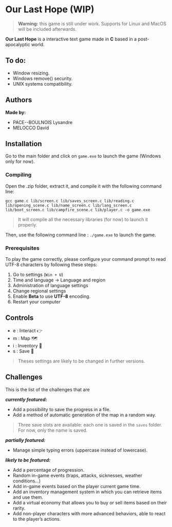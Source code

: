# Our Last Hope (WIP)
>**Warning:** this game is still under work.
Supports for Linux and MacOS will be included afterwards.

**Our Last Hope** is a interactive text game made in **C** based in a post-apocalyptic world.

## To do:

- Window resizing.
- Windows remove() security.
- UNIX systems compatibility.

## Authors

**Made by:**
- PACE--BOULNOIS Lysandre
- MELOCCO David

## Installation

Go to the main folder and click on ```game.exe``` to launch the game (Windows only for now).

### Compiling

Open the .zip folder, extract it, and compile it with the following command line:

```gcc game.c lib/screen.c lib/saves_screen.c lib/reading.c lib/opening_scene.c lib/name_screen.c lib/lang_screen.c lib/boot_screen.c lib/campfire_scene.c lib/player.c -o game.exe```

>It will compile all the necessary libraries (for now) to launch it properly.

Then, use the following command line : ```./game.exe``` to launch the game.


### Prerequisites

To play the game correctly, please configure your command prompt to read UTF-8 characters by following these steps:

1. Go to settings (```Win + U```) 
2. Time and language -> Language and region
3. Administration of language settings
4. Change regional settings
5. Enable **Beta** to use **UTF-8** encoding.
6. Restart your computer

## Controls
- e : Interact 👉
- m : Map 🗺️
- i : Inventory 🎒
- s : Save 💾

>Theses settings are likely to be changed in further versions.

## Challenges

This is the list of the challenges that are

***currently featured:***
- Add a possibility to save the progress in a file.
- Add a method of automatic generation of the map in a random way.

> Three save slots are available: each one is saved in the ```saves``` folder. For now, only the name is saved.

***partially featured:***
- Manage simple typing errors (uppercase instead of lowercase).

***likely to be featured:***
- Add a percentage of progression.
- Random in-game events (traps, attacks, sicknesses, weather conditions...)
- Add in-game events based on the player current game time.
- Add an inventory management system in which you can retrieve items and use them.
- Add a virtual economy that allows you to buy or sell items based on their rarity.
- Add non-player characters with more advanced behaviors, able to react to the player’s actions.
